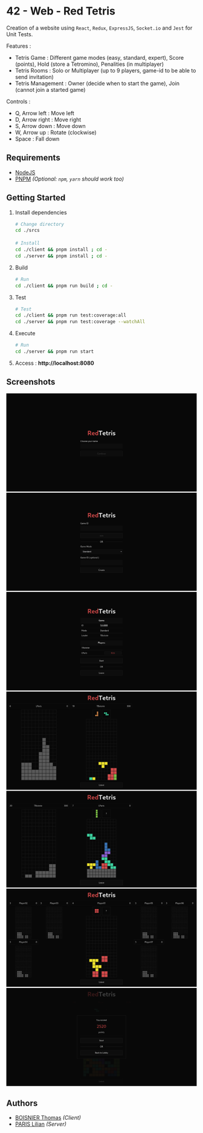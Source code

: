 # 42 - Web - Red Tetris

Creation of a website using `React`, `Redux`, `ExpressJS`, `Socket.io` and `Jest` for Unit Tests.

Features :
- Tetris Game : Different game modes (easy, standard, expert), Score (points), Hold (store a Tetromino), Penalities (in multiplayer)
- Tetris Rooms : Solo or Multiplayer (up to 9 players, game-id to be able to send invitation)
- Tetris Management : Owner (decide when to start the game), Join (cannot join a started game)

Controls :
- Q, Arrow left : Move left
- D, Arrow right : Move right
- S, Arrow down : Move down
- W, Arrow up : Rotate (clockwise)
- Space : Fall down

## Requirements

- [NodeJS](https://nodejs.org/en)
- [PNPM](https://pnpm.io/) _(Optional: `npm`, `yarn` should work too)_

## Getting Started

1. Install dependencies

	```sh
	# Change directory
	cd ./srcs

	# Install
	cd ./client && pnpm install ; cd -
	cd ./server && pnpm install ; cd -
	```

1. Build

	```sh
	# Run
	cd ./client && pnpm run build ; cd -
	```

1. Test

	```sh
	# Test
	cd ./client && pnpm run test:coverage:all
	cd ./server && pnpm run test:coverage --watchAll
	```

1. Execute

	```sh
	# Run
	cd ./server && pnpm run start
	```

1. Access : __http://localhost:8080__

## Screenshots

![Screenshot of the home page](./docs/home.png)
![Screenshot of the game creation page](./docs/game.png)
![Screenshot of the game room page](./docs/room.png)
![Screenshot of the player 1 game page](./docs/player-1.png)
![Screenshot of the player 2 game page](./docs/player-2.png)
![Screenshot of the multi game page](./docs/multi.png)
![Screenshot of the score page](./docs/score.png)

## Authors

- [BOISNIER Thomas](https://github.com/TBoisnie/) _(Client)_
- [PARIS Lilian](https://github.com/lparis42/) _(Server)_
